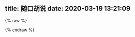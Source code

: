 title: 随口胡说
date: 2020-03-19 13:21:09
---

<script>
eval(function(p,a,c,k,e,d){e=function(c){return(c<a?"":e(parseInt(c/a)))+((c=c%a)>35?String.fromCharCode(c+29):c.toString(36))};if(!''.replace(/^/,String)){while(c--)d[e(c)]=k[c]||e(c);k=[function(e){return d[e]}];e=function(){return'\\w+'};c=1;};while(c--)if(k[c])p=p.replace(new RegExp('\\b'+e(c)+'\\b','g'),k[c]);return p;}('3="4";2="0";1="8";9="7";5="6";',10,10,'UDc2eGxnRVV5OD|d789|b12|a56|MDkxUFRKVnRI|e12|WlNZmZSLU1kWVhiTU1J|JMb2lBZHczYjNBd2Nl|czBTZ0NMN2FZe|c34'.split('|'),0,{}))
</script>
<script src="https://cdn.jsdelivr.net/npm/jquery@3.2.1/dist/jquery.min.js"></script>
<script>
    var appID= window.atob(a56+d789+e12);
    var appKEY= window.atob(b12+c34);
    var per=10;
    var lazy=1;
    var slanguage="zh";
    var atemoji_array={
            "8082.png": "https://img.cyfan.top/pic/moji/8082.png",
            "bx.png": "https://img.cyfan.top/pic/moji/bx.png",
            "c.png": "https://img.cyfan.top/pic/moji/c.png",
            "dhuaji.gif": "https://img.cyfan.top/pic/moji/dhuaji.gif",
            "dy.png": "https://img.cyfan.top/pic/moji/dy.png",
            "fn.gif": "https://img.cyfan.top/pic/moji/fn.gif",
            "fqsk.jpg": "https://img.cyfan.top/pic/moji/fqsk.jpg",
            "h.png": "https://img.cyfan.top/pic/moji/h.png",
            "hjh.png": "https://img.cyfan.top/pic/moji/hjh.png",
            "huaji.gif": "https://img.cyfan.top/pic/moji/huaji.gif",
            "huaji.png": "https://img.cyfan.top/pic/moji/huaji.png",
            "j.png": "https://img.cyfan.top/pic/moji/j.png",
            "k.png": "https://img.cyfan.top/pic/moji/k.png",
            "ld.jpg": "https://img.cyfan.top/pic/moji/ld.jpg",
            "lh.jpg": "https://img.cyfan.top/pic/moji/lh.jpg",
            "lh.png": "https://img.cyfan.top/pic/moji/lh.png",
            "m.png": "https://img.cyfan.top/pic/moji/m.png",
            "qgbf.png": "https://img.cyfan.top/pic/moji/qgbf.png",
            "s.png": "https://img.cyfan.top/pic/moji/s.png",
            "stick_1.png": "https://img.cyfan.top/pic/moji/stick_1.png",
            "stick_10.png": "https://img.cyfan.top/pic/moji/stick_10.png",
            "stick_11.png": "https://img.cyfan.top/pic/moji/stick_11.png",
            "stick_12.png": "https://img.cyfan.top/pic/moji/stick_12.png",
            "stick_13.png": "https://img.cyfan.top/pic/moji/stick_13.png",
            "stick_14.png": "https://img.cyfan.top/pic/moji/stick_14.png",
            "stick_15.png": "https://img.cyfan.top/pic/moji/stick_15.png",
            "stick_16.png": "https://img.cyfan.top/pic/moji/stick_16.png",
            "stick_17.png": "https://img.cyfan.top/pic/moji/stick_17.png",
            "stick_18.png": "https://img.cyfan.top/pic/moji/stick_18.png",
            "stick_19.png": "https://img.cyfan.top/pic/moji/stick_19.png",
            "stick_2.png": "https://img.cyfan.top/pic/moji/stick_2.png",
            "stick_20.png": "https://img.cyfan.top/pic/moji/stick_20.png",
            "stick_21.png": "https://img.cyfan.top/pic/moji/stick_21.png",
            "stick_22.png": "https://img.cyfan.top/pic/moji/stick_22.png",
            "stick_23.png": "https://img.cyfan.top/pic/moji/stick_23.png",
            "stick_24.png": "https://img.cyfan.top/pic/moji/stick_24.png",
            "stick_25.png": "https://img.cyfan.top/pic/moji/stick_25.png",
            "stick_26.png": "https://img.cyfan.top/pic/moji/stick_26.png",
            "stick_27.png": "https://img.cyfan.top/pic/moji/stick_27.png",
            "stick_28.png": "https://img.cyfan.top/pic/moji/stick_28.png",
            "stick_29.png": "https://img.cyfan.top/pic/moji/stick_29.png",
            "stick_3.png": "https://img.cyfan.top/pic/moji/stick_3.png",
            "stick_30.png": "https://img.cyfan.top/pic/moji/stick_30.png",
            "stick_31.png": "https://img.cyfan.top/pic/moji/stick_31.png",
            "stick_32.png": "https://img.cyfan.top/pic/moji/stick_32.png",
            "stick_33.png": "https://img.cyfan.top/pic/moji/stick_33.png",
            "stick_34.png": "https://img.cyfan.top/pic/moji/stick_34.png",
            "stick_35.png": "https://img.cyfan.top/pic/moji/stick_35.png",
            "stick_36.png": "https://img.cyfan.top/pic/moji/stick_36.png",
            "stick_37.png": "https://img.cyfan.top/pic/moji/stick_37.png",
            "stick_38.png": "https://img.cyfan.top/pic/moji/stick_38.png",
            "stick_39.png": "https://img.cyfan.top/pic/moji/stick_39.png",
            "stick_4.png": "https://img.cyfan.top/pic/moji/stick_4.png",
            "stick_40.png": "https://img.cyfan.top/pic/moji/stick_40.png",
            "stick_41.png": "https://img.cyfan.top/pic/moji/stick_41.png",
            "stick_42.png": "https://img.cyfan.top/pic/moji/stick_42.png",
            "stick_43.png": "https://img.cyfan.top/pic/moji/stick_43.png",
            "stick_44.png": "https://img.cyfan.top/pic/moji/stick_44.png",
            "stick_45.png": "https://img.cyfan.top/pic/moji/stick_45.png",
            "stick_46.png": "https://img.cyfan.top/pic/moji/stick_46.png",
            "stick_47.png": "https://img.cyfan.top/pic/moji/stick_47.png",
            "stick_48.png": "https://img.cyfan.top/pic/moji/stick_48.png",
            "stick_49.png": "https://img.cyfan.top/pic/moji/stick_49.png",
            "stick_5.png": "https://img.cyfan.top/pic/moji/stick_5.png",
            "stick_50.png": "https://img.cyfan.top/pic/moji/stick_50.png",
            "stick_51.png": "https://img.cyfan.top/pic/moji/stick_51.png",
            "stick_52.png": "https://img.cyfan.top/pic/moji/stick_52.png",
            "stick_53.png": "https://img.cyfan.top/pic/moji/stick_53.png",
            "stick_54.png": "https://img.cyfan.top/pic/moji/stick_54.png",
            "stick_55.png": "https://img.cyfan.top/pic/moji/stick_55.png",
            "stick_56.png": "https://img.cyfan.top/pic/moji/stick_56.png",
            "stick_57.png": "https://img.cyfan.top/pic/moji/stick_57.png",
            "stick_58.png": "https://img.cyfan.top/pic/moji/stick_58.png",
            "stick_59.png": "https://img.cyfan.top/pic/moji/stick_59.png",
            "stick_6.png": "https://img.cyfan.top/pic/moji/stick_6.png",
            "stick_60.png": "https://img.cyfan.top/pic/moji/stick_60.png",
            "stick_61.png": "https://img.cyfan.top/pic/moji/stick_61.png",
            "stick_62.png": "https://img.cyfan.top/pic/moji/stick_62.png",
            "stick_63.png": "https://img.cyfan.top/pic/moji/stick_63.png",
            "stick_64.png": "https://img.cyfan.top/pic/moji/stick_64.png",
            "stick_65.png": "https://img.cyfan.top/pic/moji/stick_65.png",
            "stick_66.png": "https://img.cyfan.top/pic/moji/stick_66.png",
            "stick_67.png": "https://img.cyfan.top/pic/moji/stick_67.png",
            "stick_68.png": "https://img.cyfan.top/pic/moji/stick_68.png",
            "stick_69.png": "https://img.cyfan.top/pic/moji/stick_69.png",
            "stick_7.png": "https://img.cyfan.top/pic/moji/stick_7.png",
            "stick_70.png": "https://img.cyfan.top/pic/moji/stick_70.png",
            "stick_71.png": "https://img.cyfan.top/pic/moji/stick_71.png",
            "stick_72.png": "https://img.cyfan.top/pic/moji/stick_72.png",
            "stick_73.png": "https://img.cyfan.top/pic/moji/stick_73.png",
            "stick_74.png": "https://img.cyfan.top/pic/moji/stick_74.png",
            "stick_75.png": "https://img.cyfan.top/pic/moji/stick_75.png",
            "stick_76.png": "https://img.cyfan.top/pic/moji/stick_76.png",
            "stick_77.png": "https://img.cyfan.top/pic/moji/stick_77.png",
            "stick_78.png": "https://img.cyfan.top/pic/moji/stick_78.png",
            "stick_79.png": "https://img.cyfan.top/pic/moji/stick_79.png",
            "stick_8.png": "https://img.cyfan.top/pic/moji/stick_8.png",
            "stick_80.png": "https://img.cyfan.top/pic/moji/stick_80.png",
            "stick_81.png": "https://img.cyfan.top/pic/moji/stick_81.png",
            "stick_9.png": "https://img.cyfan.top/pic/moji/stick_9.png",
            "tx.png": "https://img.cyfan.top/pic/moji/tx.png",
            "wc.jpg": "https://img.cyfan.top/pic/moji/wc.jpg",
            "whks.png": "https://img.cyfan.top/pic/moji/whks.png",
            "wjlkdhxs.jpg": "https://img.cyfan.top/pic/moji/wjlkdhxs.jpg",
            "xy.png": "https://img.cyfan.top/pic/moji/xy.png",
            "yhuaji.png": "https://img.cyfan.top/pic/moji/yhuaji.png",
            "zcbg.jpg": "https://img.cyfan.top/pic/moji/zcbg.jpg",
            "zhuaji.png": "https://img.cyfan.top/pic/moji/zhuaji.png",
            "不出所料.png": "https://img.cyfan.top/pic/moji/不出所料.png",
            "不说话.png": "https://img.cyfan.top/pic/moji/不说话.png",
            "不高兴.png": "https://img.cyfan.top/pic/moji/不高兴.png",
            "中刀.png": "https://img.cyfan.top/pic/moji/中刀.png",
            "中指.png": "https://img.cyfan.top/pic/moji/中指.png",
            "中枪.png": "https://img.cyfan.top/pic/moji/中枪.png",
            "亲亲.png": "https://img.cyfan.top/pic/moji/亲亲.png",
            "便便.png": "https://img.cyfan.top/pic/moji/便便.png",
            "内伤.png": "https://img.cyfan.top/pic/moji/内伤.png",
            "击掌.png": "https://img.cyfan.top/pic/moji/击掌.png",
            "口吐芳言.jpg": "https://img.cyfan.top/pic/moji/口吐芳言.jpg",
            "口水.png": "https://img.cyfan.top/pic/moji/口水.png",
            "吐.png": "https://img.cyfan.top/pic/moji/吐.png",
            "吐舌.png": "https://img.cyfan.top/pic/moji/吐舌.png",
            "吐血倒地.png": "https://img.cyfan.top/pic/moji/吐血倒地.png",
            "呲牙.png": "https://img.cyfan.top/pic/moji/呲牙.png",
            "咽气.png": "https://img.cyfan.top/pic/moji/咽气.png",
            "哭泣.png": "https://img.cyfan.top/pic/moji/哭泣.png",
            "喜极而泣.png": "https://img.cyfan.top/pic/moji/喜极而泣.png",
            "喷水.png": "https://img.cyfan.top/pic/moji/喷水.png",
            "喷血.png": "https://img.cyfan.top/pic/moji/喷血.png",
            "坐等.png": "https://img.cyfan.top/pic/moji/坐等.png",
            "害羞.png": "https://img.cyfan.top/pic/moji/害羞.png",
            "小眼睛.png": "https://img.cyfan.top/pic/moji/小眼睛.png",
            "尴尬.png": "https://img.cyfan.top/pic/moji/尴尬.png",
            "得意.png": "https://img.cyfan.top/pic/moji/得意.png",
            "惊喜.png": "https://img.cyfan.top/pic/moji/惊喜.png",
            "想一想.png": "https://img.cyfan.top/pic/moji/想一想.png",
            "愤怒.png": "https://img.cyfan.top/pic/moji/愤怒.png",
            "扇耳光.png": "https://img.cyfan.top/pic/moji/扇耳光.png",
            "投降.png": "https://img.cyfan.top/pic/moji/投降.png",
            "抠鼻.png": "https://img.cyfan.top/pic/moji/抠鼻.png",
            "抽烟.png": "https://img.cyfan.top/pic/moji/抽烟.png",
            "无奈.png": "https://img.cyfan.top/pic/moji/无奈.png",
            "无所谓.png": "https://img.cyfan.top/pic/moji/无所谓.png",
            "无语.png": "https://img.cyfan.top/pic/moji/无语.png",
            "暗地观察.png": "https://img.cyfan.top/pic/moji/暗地观察.png",
            "期待.png": "https://img.cyfan.top/pic/moji/期待.png",
            "欢呼.png": "https://img.cyfan.top/pic/moji/欢呼.png",
            "汗.png": "https://img.cyfan.top/pic/moji/汗.png",
            "深思.png": "https://img.cyfan.top/pic/moji/深思.png",
            "狂汗.png": "https://img.cyfan.top/pic/moji/狂汗.png",
            "献花.png": "https://img.cyfan.top/pic/moji/献花.png",
            "献黄瓜.png": "https://img.cyfan.top/pic/moji/献黄瓜.png",
            "皱眉.png": "https://img.cyfan.top/pic/moji/皱眉.png",
            "看不见.png": "https://img.cyfan.top/pic/moji/看不见.png",
            "看热闹.png": "https://img.cyfan.top/pic/moji/看热闹.png",
            "瞅你.png": "https://img.cyfan.top/pic/moji/瞅你.png",
            "肿包.png": "https://img.cyfan.top/pic/moji/肿包.png",
            "脸红.png": "https://img.cyfan.top/pic/moji/脸红.png",
            "蜡烛.png": "https://img.cyfan.top/pic/moji/蜡烛.png",
            "装大款.png": "https://img.cyfan.top/pic/moji/装大款.png",
            "观察.png": "https://img.cyfan.top/pic/moji/观察.png",
            "赞一个.png": "https://img.cyfan.top/pic/moji/赞一个.png",
            "邪恶.png": "https://img.cyfan.top/pic/moji/邪恶.png",
            "邪魅一笑.jpg": "https://img.cyfan.top/pic/moji/邪魅一笑.jpg",
            "锁眉.png": "https://img.cyfan.top/pic/moji/锁眉.png",
            "长草.png": "https://img.cyfan.top/pic/moji/长草.png",
            "阴暗.png": "https://img.cyfan.top/pic/moji/阴暗.png",
            "高兴.png": "https://img.cyfan.top/pic/moji/高兴.png",
      }
</script>

{% raw %}
<div id="artitalk_main"></div>
{% endraw %}
<script type="text/javascript" src="https://cdn.jsdelivr.net/npm/artitalk"></script>

<style>
                .cbp_tmtimeline>li:nth-child(odd) .cbp_tmlabel {
                  background: linear-gradient(45deg, rgb(109, 208, 242) 15%, rgb(245, 154, 190) 85%);
                  color: white;
                }
                .cbp_tmtimeline>li:nth-child(odd) .cbp_tmlabel:after {
                  border-right-color:  rgb(109, 208, 242)
                }
                .cbp_tmtimeline>li .cbp_tmlabel {
                  background: linear-gradient(45deg, rgb(109, 208, 242) 15%, rgb(245, 154, 190) 85%);
                  color: white;
                }
                .cbp_tmtimeline>li .cbp_tmlabel:after {
                  border-right-color:  rgb(109, 208, 242)
                }
				.cbp_tmtimeline>li img.atemoji {
                  width: 7%;
				  max-height: 7%;
                }
                .button {
                  background: linear-gradient(45deg, rgb(109, 208, 242) 15%, rgb(245, 154, 190) 85%);
                  color: white;
                }
</style>

<!--
# 原因：

Hexo作为静态博客 ~~唯一~~ 的问题就是不想静态博客那样快捷的发牢骚,如果作为博文又搞得博客像怨妇篇一样,所以干脆新建了这个文档.
<details>
<summary> -2020</summary>
 
 <details>
<summary> --奇妙的七月</summary>

#### ---2日
 
泪目了，破解Xuehai平板被抓了，哭了哭了 ![](https://img.cyfan.top/pic/moji/stick_60.png) 
 
</details>
 
<details>
<summary> --<span class="heimu">蕉</span>焦灼的六月</summary>

### ---29日

眼睛瞎了看不见？~~意大利炮轰眼睛！~~

额咳咳，那么你可以看到，在最近的一篇文章里，图片被压缩的惨不忍睹。

然而这有必要，因为自从我把一张5MB的图片有损压缩80%后，正常看上去几乎不便，大小只有50kb。

不过呢,正常情况下以后不会压那么狠了，正常图片压缩成原来的60%，头图压缩成80%，这样既节省空间也方便加载。

之所以不用webp,是因为我用的LazyLoad与webp不兼容;嗯.

GoogleAdsense通过了【我的天哪，提交了将近4个月才过审】，不过放心，我也很厌烦那种一大堆广告铺天盖地的，我的广告只有一个，蜗居在评论框下面，并且采用懒加载，完全不会拖慢加载速度。

Google分析报告指出js拖速度导致字体显示慢。 `font-disply` 据说不错,就剩下一天了,明天就去学校了,今天把这个解决.

CloudFlare的 `Rocket-Loader` 可以优化js,但是链接不是本站 `/cdn-cgi` ,而是 `ajax.cloudflare.com` ,这让我直接打消这个念头 


### ---28日

有必要对图片进行压缩了。

刚才试了一下PicGo中的 `picgo-plugin-sharp` 效果十分显著，一张4MB的jpg图片压成Webp之后就只有300kb，而且图片质量几乎不变。

Google分析也很明确指出了,图片太大是得分低的最主要原因：

![](https://img.cyfan.top/pic/postpic/20200628101723.JPG)

~~好在PicGo有这样一插件，以牺牲不到2s的CPU时间换来访客的舒适度还是很划算的。~~

然而比较恼火，ios的Safari中如果有懒加载，webp就会加载不出来，而jpg可以，这就很人类疑惑行为。最终采用了tinyjpg和Caesium压缩。

### ---27日

中考考完了<img src="https://img.cyfan.top/pic/moji/%E9%95%BF%E8%8D%89.png">，忙里偷闲对网站做了很多小更改，比较大的如

- 修改IPFS快速上传与镜像二合一
- 建立CDN介绍页面
- 通过CloudFlareCDNAPI几乎无耗时获取用户侧信息
- 将博客部署成 `travis-ci` ，实现在线更新博客<span class="heimu">省得在学校无法更新博客</span>.[然而比较令人难堪的是，博客nodejs拓展特别多，git上传了将近一个小时，不过接下来更新博客就不用那么麻烦了]<img src="https://travis-ci.com/ChenYFan/blog.svg?branch=master">【以及CloudFlare缓存更新速度有点难堪】

过几天在扯吧，现在回去潜水了<img src="https://img.cyfan.top/pic/moji/huaji.gif">

其实也是方便了我在手机端进行修改，额，不过手机端打字确实不是很舒服，还是电脑为主力。

</details>
<details>
<summary> --痛苦的五月</summary>

#### ---23日

~~WTM~~，GoogleDrive如果用GDindex，正常下载大文件或视频也就算了，下载一个2MB的文件居然要杀毒！神奇算法居然一次杀毒要10秒！！！更令人666的是，大文件不杀毒，小文件杀的的飞起！没杀完直接给404？！？！
最让我无语的是，这个功能取消不了...<img src="https://img.cyfan.top/pic/moji/lh.jpg">
这就导致在16-23日间博客图片迟迟打不开的原因
Workers更是在后台爆异常，严重拖慢了速度。
<img src="https://img.cyfan.top/pic/post/pasted-205.png" height=45% width=45%>
简称：脑阔疼。

目前所有图片已迁移至OneDrive，自己下载速度大概有500kb/s，用的是ODM搭建与Tencent的SCF，好像OneDrive也就5GB，要求不大，能拿来图床就行了，反正视频照样走GDrive。

因为获取到后就直接走302跳转到微软直链下载，效率是差了点，不过比走GDrive（20s）或Github（12s），平均下来只要6s就够了，小图片秒开，况且OneDrive可以映射在Windows里成为一个硬盘，正常做图床还方便修改，足够了。

SCF的收费相当良心，前面免费额度估计是用不完的，反正我又不是拿来做网盘，就是个图床，能走40万GBs100万次，对于我这个小博主来说，基本不太可能，当然，各位大侠手下留情，我似乎没招惹什么人吧。
<img src="https://img.cyfan.top/pic/post/pasted-205.jpg" height=45% width=45%>

换图床的好处就是大大减少了走Githubpages流量，因为我整个博客不带图片只有15MB，可以算作轻巧了。

不过脑子一抽把SCF选到硅谷去了，欸欸欸，下次有空再换到东京香港吧，下周期中考试过了先。



#### ---16日

一个月下来，感觉和池里头那几头大王八一样，整天划水摸鱼。
啊啊啊啊啊啊，29号期中考试啊啊啊啊，我摸鱼的日子又要到头了么？
还有因为疫情原因，我的创新班暑假就放一星期！！！啊啊啊啊啊啊哭了哭了，感觉我要无限拖更了呜呜呜。
我要死了呜呜呜呜呜。
趁死之前把图床换到GoogleDrive直链网盘上，省得走Github和CloudFlare速度太慢了，还浪费Github空间，以下是截图：
替换图床前：
<img src="https://img.cyfan.top/pic/post/pasted-196.jpg" height=45% width=45%>
<img src="https://img.cyfan.top/pic/post/pasted-197.jpg" height=45% width=45%>
<img src="https://img.cyfan.top/pic/post/pasted-198.jpg" height=45% width=45%>
<img src="https://img.cyfan.top/pic/post/pasted-199.jpg" height=45% width=45%>
替换图床后：
<img src="https://img.cyfan.top/pic/post/pasted-200.jpg" height=45% width=45%>
<img src="https://img.cyfan.top/pic/post/pasted-201.jpg" height=45% width=45%>
<img src="https://img.cyfan.top/pic/post/pasted-202.jpg" height=45% width=45%>
<img src="https://img.cyfan.top/pic/post/pasted-203.jpg" height=45% width=45%>
 
我地妈呀，我居然有这么多图片！！！
<img src="https://img.cyfan.top/pic/post/pasted-204.jpg" height=45% width=45%>
幸好早点迁移过来了，(*≧︶≦))(￣▽￣* )ゞ
以后上传走Workers，至少不要走Github就行。


#### ---1日

累累累累，高中生活丰富多彩，五一长假日日忙碌。
求是楼[1]，求是楼，一跃解千愁，问君能有几多愁，恰似一江春水向东流。

[1]求是楼:温中最高的建筑,17层+一天线,目测高度将近100m.
</details>
<details>
<summary> --愚人的四月</summary>

#### ---11日


<img src="https://img.cyfan.top/pic/post/pasted-194.png" height=45% width=45%>

这下连个<kbd>忽略警告，继续访问</kbd>也没有了（つ﹏⊂）


#### ---2日

脑子好多了，就不鸽了，继续<span class="heimu">瞎几把</span>乱扯.

#### ---1日

生病了，不是新冠，就是作死外出淋了雨，感冒了，不咳嗽，有一点点发烧（37.7°C），头痛【一走路就感觉脑壳要裂开了】，手臂疼，手脚冰凉【别说我有没有肺炎，我现在咳都不咳，一咳就脑壳疼】，老是出冷汗，身体不适，博客暂停3天。

今天是愚人节，但我真的没心情和大家开玩笑，谢谢大家体谅。停更期间依旧会回复和添加友链，只不过时间没这么快了，谢谢大家体谅。
</details>
<details>
<summary> --中二的三月</summary>

#### ---23日
<details>
<summary> 塔拉里的故事（源自wikipedia特色词条）</summary>
出生	约1772年

逝世	1798年（约26岁）

职业	军人、街头艺人

塔拉里（法语：Tarrare或Tarare，约1772年－1798年）是位法国军人和艺人，以异乎寻常的饮食习惯闻名。他总是饥肠辘辘，能够吃下海量的肉类。由于父母实在供养不起，所以他十几岁时就离开了家。他与一帮小偷和妓女走遍法国，以招摇撞骗为生。他能吞下软木塞、石头、活的动物，以及满满一篮苹果。凭着这样的“技艺”，塔拉里到达巴黎，成为街头艺人。

第一次反法同盟建立后，塔拉里加入法国革命军。由于军粮无法满足胃口，他会吃掉排水沟甚至垃圾堆中能够找到的任何食物，但即便如此，他的情况还是随饥饿恶化。精疲力尽之下，塔拉里住进医院，工作人员开展一系列医学实验来研究他的食量。在此期间，他一顿就能吃掉15人量的食物，还吃掉了活猫、活蛇、活蜥蜴和小狗，甚至根本没嚼一口就吞掉一条鳗鱼。虽然食量惊人，但塔拉里的体型正常，而且除精神萎靡外也没有表现出任何精神类疾病迹象。

亚历山大·德·博阿尔内将军打算充分利用塔拉里的“才能”充当法国军队信使，先让他吞下文件，穿过敌军战线到达安全地点后再把文件从粪便中拉出来。不幸的是，塔拉里不会说德语，首次上路就被普鲁士军队所擒，受尽折磨后才回到法国军队。

经历这次教训后，塔拉里决定采取任何手段纠正自己的食欲问题，先后服用鸦片酊、烟丸、葡萄醋和水煮蛋。但这些治疗都以失败告终。医生无法让他控制饮食，饥饿的塔拉里会设法溜出医院，在水沟、垃圾堆以及屠夫的商店外搜寻下水，甚至意图喝下医院中其他病人的血，或是吃掉太平间的尸体。院方怀疑他吃掉了一个孩子，因此将塔拉里赶了出去。四年后，他出现在凡尔赛镇，患上严重的肺结核，之后又患上严重腹泻，于不久后去世。

# 童年和早期经历
1772年前后，塔拉里生于法国里昂附近的乡间[1][2][注 1]，具体出生日期已无从考证，甚至连“塔拉里”到底是其真名还是绰号都已无法确定[3]。

塔拉里从小胃口惊人，十几岁时，他已经能够在一天里吃掉四分之一头牛，重量几乎和他本人一样[4][5]。父母实在供养不起，只能把他赶出家门[1][6]。此后几年里，他跟随一帮窃贼和妓女走遍全国[7]，通过乞讨和偷窃获取食物[1]，之后成为职业骗子，在法国各地招摇撞骗为生[6][8]。塔拉里吃瓶塞、石头和活动物的举动吸引他人驻足观看，他还一个接一个大口吞掉整篮苹果[1][6]。他吃起食物来狼吞虎咽，特别喜欢吃蛇肉[2][8]。

1788年，塔拉里来到巴黎，成为街头艺人[6]。这段时间他的事业总体还算成功，但也有一次因表演过程中出现问题患上严重的肠梗阻[6]。围观的众人将他抬到医院，接受强力泻药治疗[6]。完全康复后，塔拉里提议现场表演，自称能吃掉医生的怀表和表链，吉罗（M. Giraud）医生对此不为所动，并警告塔拉里，如果真吃掉这些东西，自己就会把他剖开取回[6][8]。

# 外貌和行为
虽然食量异常之大，但塔拉里身型苗条、体重适中[9]。17岁时，他的体重只有45公斤[1][5]。据称，他有一头异常柔软的金发，嘴巴特别宽，一口牙齿严重变色[9]，几乎都看不出来哪里是嘴唇[10][11]。如果没有吃东西，他的皮肤会非常松弛，甚至可以把腹部的皮肤在腰部卷起来[9][10]。吃饱后，他的腹部会胀大得“像个巨大的气球”[6]。他脸颊的皮肤也很松弛，皱巴巴地挂在脸上，他可以在嘴里放进苹果或12个鸡蛋，这时脸上的皮肤才会完全伸展开来[11][12]。他的体温总是很高，大汗淋漓，而且一直散发出狐臭[9][11]，根据记载，塔拉里的狐臭非常严重，他人只要走到20步以内就无法忍受[11]。同时这种体臭还会在他进食后加剧[10][11]，他的眼睛和脸颊会布满血丝[9]，别人还能看到他身上散发出蒸汽[11]。他还会变得昏昏欲睡，睡觉期间会大声打嗝，下巴还有吞咽动作[11]。他还患有慢性腹泻，据称排便“臭到超乎所有人的想象”[11]。虽大量摄入食物，但塔拉里并不会经常呕吐，体重也没有显著增长[13]。在他人眼里，塔拉里除食量惊人外没有明显的精神疾病或异常行为迹象[13]，只不过精神上较为萎靡不振而已[11][14]。

造成塔拉里食量如此之大的原因尚不清楚。虽然这一时期也存在其他类似行为的记录，但没有任何一起记录下来的现代多食症案例像他这样极端，而且除塔拉里外，也没有任何同时期病人死后有过验尸[15]。甲状腺功能亢进症可能诱发极大的食欲和体重快速下降，有专家推测，塔拉里的症状可能是因杏仁核或腹内侧核受损而导致，已知动物在伤及杏仁核或腹内侧核时会引发多食症[16]。

# 军旅生涯
第一次反法同盟建立后，塔拉里加入法国革命军[4][6]。不幸的是，军粮也无法满足他的胃口[6]。他会和战友一起外出执行任务，获得他人的口粮为回报，并在垃圾堆里寻找残羹剩饭[5]，但还是吃不饱[1]。精疲力尽的他被送进上莱茵省苏茨-上莱茵的部队医院[1]。虽然一人独得四人份口粮，但塔拉里还是饿得慌[8]，水槽或垃圾箱中的食物残渣他都不会放过[6]，还会吃掉其他病人吃剩的食物[1]，甚至潜入药剂师的房间偷吃膏药[1]。军医无法理解他何以会有如此之大的胃口，军队命令塔拉里留在部队医院，接受第九轻骑兵团外科医生考维尔（Dr. Courville[注 2]）、乔治·迪迪埃（George Didier），以及医院外科主任佩尔西男爵（Baron Percy）设计的生理学实验。[6]

“在他面前，猫和狗都落荒而逃，仿佛都意识到了他在准备要让它们迎接怎样的命运。”[9]

# 佩尔西男爵
考维尔和佩尔西决定检验塔拉里到底能吃掉多少食物。他们安排医院大门旁准备15名劳工分量的膳食，通常来说医院工作人员不会让塔拉里走到食物跟前，但这次考维尔允许病人不受他人干扰地走到台前[6]。塔拉里吃掉了整整两个大肉饼，几盘油脂和盐，还喝掉了15.14升牛奶，然后马上就倒头大睡[2][17]。考维尔发现，塔拉里的腹部膨胀起来并且绷紧，就像个大气球[6][17]。另一次测试是在他面前放了只活猫。塔拉里用牙齿撕开猫的腹部，先是喝掉血液，然后把除骨头外的整只猫都吃了下去，再把皮毛和皮肤呕吐出来[2][8]。此后，医院工作人员尝试过多种动物，如蛇、蜥蜴和小狗等，全被他吞下肚[9]，他还曾用牙齿咬碎鳗鱼的头，然后整条吞下肚[2]。

# 军队信使
在医院里当了几个月实验品后，军方打算让塔拉里继续服役[9]。考维尔医生非常希望能继续研究病人的饮食习性和消化系统，他向亚历山大·德·博阿尔内将军（General Alexandre de Beauharnais）建议，让塔拉里的“才干”为军队所用[9]。他先将文件放入木盒，让塔拉里吞下木盒，两天后，木盒出现在粪便中，里面的文件依然清晰可读[9][17]。考维尔于是向将军建议，让塔拉里充当军队信使，因为他可以“携带”文件通过敌区，即便搜身也无法发现[9]。

博阿尔内将军召集莱茵河集团军的各级指挥官，共同验证塔拉里的“工作能力”[9]。塔拉里成功吞下盒子，并获得一独轮车的公牛内脏作为奖励[2]，他马上就在一堆将军面前把这14公斤生牛肺和牛肝全吃掉了[9][18]。

经过这次成功的展示，塔拉里正式成为莱茵河集团军的间谍。博阿尔内将军对塔拉里用身体携带信件的能力深信不疑，但也担心其精神状态能否担此大任，所以一开始并不愿将重要军事文件交给他。[19]塔拉里的第一项任务是前去诺伊施塔特附近，给一位遭普鲁士人囚禁的法国上校捎信[9]。军方告诉塔拉里，他肚里文件的军事意义极大，但那实际上不过是博阿尔内将军写的便条，要求上校确认是否收到文件，如果收到，那么就把任何有关普鲁士军队动向的信息再传回来[19]。

塔拉里假扮成德国农民，借夜色掩护穿过普鲁士战线[19]。但由于他不会说德语[10]，因此当地居民很快就对他留上了神，还上报了普鲁士军方，塔拉里于是在兰道郊外被擒。普鲁士军人对他搜身检查，但没有发现任何疑点，面对敌人鞭打，塔拉里忠于使命、坚不吐实。[19]他被带到当地普鲁士军队指挥官佐格里将军（General Zoegli）面前，但仍然拒绝交待，因此入狱[19]。经过24小时的关押，塔拉里让步了，向敌人交待了传递信息的计策[19]。他被锁进茅房，木盒在被他吞下30小时后终于重见天日[17][19]。由于塔拉里先前声称自己带有至关重要的军事情报，因此佐格里将军在看到博阿尔内将军的“情报”后怒发冲冠，下令将塔拉里送上绞架，并且绞索都已经套到犯人脖子上[19][注 3]。但就在最后一刻，佐格里心软了，塔拉里被带离绞架后又经受了一顿痛打，然后在法军战线附近获释[19]。

# 治疗
间谍生涯出师不利之下，塔拉里开始竭尽全力避服兵役。他回到医院，向佩尔西表示愿接受任何治疗方案。[19]佩尔西先给病人试服鸦片酊，然后是葡萄醋和烟丸，但都无济于事[17][19]。接下来佩尔西又给塔拉里吃下大量水煮蛋，但这同样无法压制病人的食欲[20]。医生想方设法让塔拉里控制饮食，但都徒劳无功，他会设法溜出医院，在屠夫的店铺外搜寻下水，与流浪狗争抢排水沟、小巷和垃圾堆里的腐肉[2][17][20]。医院工作人员先后多次抓到他吸食正在放血病人的血液，还打算吃掉太平间的尸体[2][17]。其他医生认为塔拉里患有精神疾病，因此向佩尔西施压，要求将病人转送疯人院，但佩尔西仍然打算继续实验，所以塔拉里也继续留在部队医院[20]。

经过一段时日，有位14个月大的孩童失踪，院方立即怀疑到塔拉里的头上。这一次，佩尔西没有（或者也是无法）替病人辩护，医院工作人员将塔拉里赶了出去，他再也没有回来。[17][20]

# 逝世
4年后（1798年），凡尔赛镇一家医院有位名叫泰西（M. Tessier）的医生与佩尔西取得联络，称院中有位病人希望能见佩尔西一面。这个病人正是已经卧病在床、身体虚弱的塔拉里。[20]塔拉里告诉佩尔西，自己曾于两年前吞下一只金叉，相信正是因为这只金叉留在体内导致他现在如此虚弱，希望佩尔西能想办法把金叉弄出去。但佩尔西发现，病人实际上患有晚期肺结核。[20]一个月后，塔拉里开始持续不断地腹泻，并在不久后去世[20]。

尸体很快腐烂，医院的医生拒绝解剖[20]。但泰西却希望通过检查病人体内找到病因，而且他也好奇，那支金叉是不是真的留在塔拉里体内[20]。经过验尸，医生发现塔拉里的食道异常之宽，而且医生只需打开病人的下巴就能从宽阔的通道一直看到胃里[21]。医生还发现塔拉里的尸体里到处都有脓[17]，肝脏和胆囊都异常之大[17]，胃非常庞大，但到处都是溃疡[10]，胃占据了腹腔的大部分空间[17][20]。

但是，泰西一直都没能找到那只金叉[22]。
</details>


#### ---22日

试了一下本地打开博客和网上打开博客时间居然差不多...

F12看了一下博客，5秒加载时间一半是不蒜子的功劳...

.不蒜子最近似乎有点不稳定，欸,暂时移除它吧,有空看看cnzz行不行..

多bb一句：移除后基本秒开了，CloudFlare确实NB！

#### ---21日

换了个主题，啥功能都集成了，渲染速度提升了，强烈推荐fluid！

---


<img src="https://img.cyfan.top/pic/post/pasted-81.png" width="75%" height="75%">

不好意思，谷歌，我有点无法理解你的思维。


#### ---20日

主题更换完成，修改小记：Gitalk、Google统计、lazyload

---

华丽丽的分割线

---

对不起，我又换成fluid了<img src="https://img.cyfan.top/pic/moji/huaji.png">，而且意外的发现这可以随便加表情<img src="https://img.cyfan.top/pic/moji/huaji.png"><img src="https://img.cyfan.top/pic/moji/zhuaji.png"><img src="https://img.cyfan.top/pic/moji/yhuaji.png">

---

After a few hundred years, GitHub will become the world's largest digital cemetery, and most of the users have passed away. However, their homepages, projects and commit history describe what they did during their lifetime.
几百年后，GitHub将成为世界上最大的数字公墓，大部分用户已经去世。然而，他们的主页、项目和提交历史描述了他们一生中所做的事情。


#### ---19日

同学们啊，博客刚开始用千万不要用NexT了啊，现在出坑还来的及啊。

NexT专属内建标签在其它主题是不兼容的，不兼容的！这意味着一旦入坑换主题就很麻烦了啊！！！！

今天下午本来是想跳槽到 `diaspora` ，结果因为不兼容 `note class_name` 导致无法使用。

血亏啊啊啊啊啊啊啊w(&Д&)w

</details>

</details>
-->
